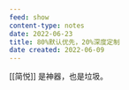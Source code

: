 ```yaml
---
feed: show
content-type: notes
date: 2022-06-23
title: 80%默认优先，20%深度定制
date created: 2022-06-09
---
```


[[简悦]] 是神器，也是垃圾。
